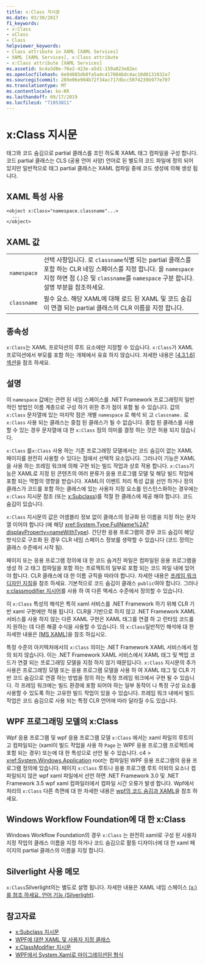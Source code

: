 ```yaml
---
title: x:Class 지시문
ms.date: 03/30/2017
f1_keywords:
- x:Class
- xClass
- Class
helpviewer_keywords:
- Class attribute in XAML [XAML Services]
- XAML [XAML Services], x:Class attribute
- x:Class attribute [XAML Services]
ms.assetid: bc4a3d8e-76e2-423e-a5d1-159a023e82ec
ms.openlocfilehash: 6e04085db0fa5a4c4170846dc4ac10d0131032a7
ms.sourcegitcommit: 289e06e904b72f34ac717dbcc5074239b977e707
ms.translationtype: MT
ms.contentlocale: ko-KR
ms.lasthandoff: 09/17/2019
ms.locfileid: "71053811"
---
```

# <a name="xclass-directive"></a>x:Class 지시문
태그와 코드 숨김으로 partial 클래스를 조인 하도록 XAML 태그 컴파일을 구성 합니다. 코드 partial 클래스는 CLS (공용 언어 사양) 언어로 된 별도의 코드 파일에 정의 되어 있지만 일반적으로 태그 partial 클래스는 XAML 컴파일 중에 코드 생성에 의해 생성 됩니다.  
  
## <a name="xaml-attribute-usage"></a>XAML 특성 사용  
  
```xaml  
<object x:Class="namespace.classname"...>  
  ...  
</object>  
```  
  
## <a name="xaml-values"></a>XAML 값  
  
|||  
|-|-|  
|`namespace`|선택 사항입니다. 로 `classname`식별 되는 partial 클래스를 포함 하는 CLR 네임 스페이스를 지정 합니다. 을 `namespace` 지정 하면 점 (.)은 및 `classname`를 `namespace` 구분 합니다. 설명 부분을 참조하세요.|  
|`classname`|필수 요소. 해당 XAML에 대해 로드 된 XAML 및 코드 숨김이 연결 되는 partial 클래스의 CLR 이름을 지정 합니다.|  
  
## <a name="dependencies"></a>종속성  
 `x:Class`는 XAML 프로덕션의 루트 요소에만 지정할 수 있습니다. `x:Class`가 XAML 프로덕션에서 부모를 포함 하는 개체에서 유효 하지 않습니다. 자세한 내용은 [ \[4.3.1.6\] 섹션](https://go.microsoft.com/fwlink/?LinkId=114525)을 참조 하세요.  
  
## <a name="remarks"></a>설명  
 이 `namespace` 값에는 관련 된 네임 스페이스를 .NET Framework 프로그래밍의 일반적인 방법인 이름 계층으로 구성 하기 위한 추가 점이 포함 될 수 있습니다. 값의 `x:Class` 문자열에 있는 마지막 점은 개별 `namespace` 로 해석 되 고 `classname.` 로 `x:Class` 사용 되는 클래스는 중첩 된 클래스가 될 수 없습니다. 중첩 된 클래스를 사용할 수 있는 경우 문자열에 대 한 `x:Class` 점의 의미를 결정 하는 것은 허용 되지 않습니다.  
  
 `x:Class` 를`x:Class` 사용 하는 기존 프로그래밍 모델에서는 코드 숨김이 없는 XAML 페이지를 완전히 사용할 수 있다는 점에서 선택적 요소입니다. 그러나이 기능은 XAML을 사용 하는 프레임 워크에 의해 구현 되는 빌드 작업과 상호 작용 합니다. `x:Class`기능은 XAML로 지정 된 콘텐츠의 여러 분류가 응용 프로그램 모델 및 해당 빌드 작업에 포함 되는 역할의 영향을 받습니다. XAML이 이벤트 처리 특성 값을 선언 하거나 정의 클래스가 코드를 포함 하는 클래스에 있는 사용자 지정 요소를 인스턴스화하는 경우에는 `x:Class` 지시문 참조 (또는 [x:Subclass](x-subclass-directive.md))를 적절 한 클래스에 제공 해야 합니다. 코드 숨김이 있습니다.  
  
 `x:Class` 지시문의 값은 어셈블리 정보 없이 클래스의 정규화 된 이름을 지정 하는 문자열 이어야 합니다 (에 해당 <xref:System.Type.FullName%2A?displayProperty=nameWithType>). 간단한 응용 프로그램의 경우 코드 숨김이 해당 방식으로 구조화 된 경우 CLR 네임 스페이스 정보를 생략할 수 있습니다 (코드 정의는 클래스 수준에서 시작 됨).  
  
 페이지 또는 응용 프로그램 정의에 대 한 코드 숨겨진 파일은 컴파일된 응용 프로그램을 생성 하 고 태그 컴파일을 포함 하는 프로젝트의 일부로 포함 되는 코드 파일 내에 있어야 합니다. CLR 클래스에 대 한 이름 규칙을 따라야 합니다. 자세한 내용은 [프레임 워크 디자인 지침](../../standard/design-guidelines/index.md)을 참조 하세요. 기본적으로 코드 숨김이 클래스 `public`여야 합니다. 그러나 [x:classmodifier 지시어](x-classmodifier-directive.md)를 사용 하 여 다른 액세스 수준에서 정의할 수 있습니다.  
  
 이 `x:Class` 특성의 해석은 특히 xaml 서비스를 .NET Framework 하기 위해 CLR 기반 xaml 구현에만 적용 됩니다. CLR을 기반으로 하지 않고 .NET Framework XAML 서비스를 사용 하지 않는 다른 XAML 구현은 XAML 태그를 연결 하 고 런타임 코드를 지 원하는 데 다른 해결 수식을 사용할 수 있습니다. 의 `x:Class`일반적인 해석에 대 한 자세한 내용은 [ \[MS XAML\]](https://go.microsoft.com/fwlink/?LinkId=114525)을 참조 하십시오.  
  
 특정 수준의 아키텍처에서의 `x:Class` 의미는 .NET Framework XAML 서비스에서 정의 되지 않습니다. 이는 .NET Framework XAML 서비스에서 XAML 태그 및 백업 코드가 연결 되는 프로그래밍 모델을 지정 하지 않기 때문입니다. `x:Class` 지시문의 추가 사용은 프로그래밍 모델 또는 응용 프로그램 모델을 사용 하 여 XAML 태그 및 CLR 기반 코드 숨김으로 연결 하는 방법을 정의 하는 특정 프레임 워크에서 구현 될 수 있습니다. 각 프레임 워크에는 빌드 환경에 포함 되어야 하는 일부 동작이 나 특정 구성 요소를 사용할 수 있도록 하는 고유한 빌드 작업이 있을 수 있습니다. 프레임 워크 내에서 빌드 작업은 코드 숨김으로 사용 되는 특정 CLR 언어에 따라 달라질 수도 있습니다.  
  
## <a name="xclass-in-the-wpf-programming-model"></a>WPF 프로그래밍 모델의 x:Class  
 Wpf 응용 프로그램 및 wpf 응용 프로그램 모델 `x:Class` 에서는 xaml 파일의 루트이 고 컴파일되는 (xaml이 빌드 작업을 사용 하 `Page` 는 WPF 응용 프로그램 프로젝트에 포함 되는 경우) 또는에 대 한 특성으로 선언 될 수 있습니다. c4 > <xref:System.Windows.Application>  root는 컴파일된 WPF 응용 프로그램의 응용 프로그램 정의에 있습니다. 페이지 `x:Class` 루트나 응용 프로그램 루트 이외의 요소나 컴파일되지 않은 wpf xaml 파일에서 선언 하면 .NET Framework 3.0 및 .NET Framework 3.5 wpf xaml 컴파일러에서 컴파일 시간 오류가 발생 합니다. Wpf에서 처리의 `x:Class` 다른 측면에 대 한 자세한 내용은 [wpf의 코드 숨김과 XAML](../wpf/advanced/code-behind-and-xaml-in-wpf.md)을 참조 하세요.  
  
## <a name="xclass-for-windows-workflow-foundation"></a>Windows Workflow Foundation에 대 한 x:Class  
 Windows Workflow Foundation의 경우 `x:Class` 는 완전히 xaml로 구성 된 사용자 지정 작업의 클래스 이름을 지정 하거나 코드 숨김으로 활동 디자이너에 대 한 xaml 페이지의 partial 클래스의 이름을 지정 합니다.  
  
## <a name="silverlight-usage-notes"></a>Silverlight 사용 메모  
 `x:Class`Silverlight의는 별도로 설명 됩니다. 자세한 내용은 XAML 네임 스페이스 [(x:)를 참조 하세요. 언어 기능 (Silverlight)](https://go.microsoft.com/fwlink/?LinkId=199081).  
  
## <a name="see-also"></a>참고자료

- [x:Subclass 지시문](x-subclass-directive.md)
- [WPF에 대한 XAML 및 사용자 지정 클래스](../wpf/advanced/xaml-and-custom-classes-for-wpf.md)
- [x:ClassModifier 지시문](x-classmodifier-directive.md)
- [WPF에서 System.Xaml로 마이그레이션된 형식](types-migrated-from-wpf-to-system-xaml.md)
